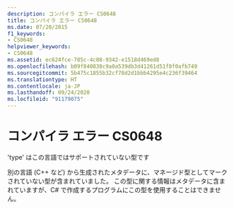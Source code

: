 ```yaml
---
description: コンパイラ エラー CS0648
title: コンパイラ エラー CS0648
ms.date: 07/20/2015
f1_keywords:
- CS0648
helpviewer_keywords:
- CS0648
ms.assetid: ec624fce-785c-4c08-9342-e1518d469ed8
ms.openlocfilehash: b09f840838c9a0a539db3d41261d51f8f0afb749
ms.sourcegitcommit: 5b475c1855b32cf78d2d1bbb4295e4c236f39464
ms.translationtype: HT
ms.contentlocale: ja-JP
ms.lasthandoff: 09/24/2020
ms.locfileid: "91179075"
---
```

# <a name="compiler-error-cs0648"></a>コンパイラ エラー CS0648

'type' はこの言語ではサポートされていない型です  
  
 別の言語 (C++ など) から生成されたメタデータに、マネージド型としてマークされていない型が含まれていました。 この型に関する情報はメタデータに含まれていますが、C# で作成するプログラムにこの型を使用することはできません。
